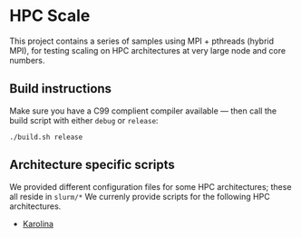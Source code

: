 # HPC Scale

This project contains a series of samples using MPI + pthreads (hybrid MPI),
for testing scaling on HPC architectures at very large node and core numbers.

## Build instructions
Make sure you have a C99 complient compiler available — then call the build script with either `debug` or `release`:

`./build.sh release`

## Architecture specific scripts
We provided different configuration files for some HPC architectures; these all reside in `slurm/*`
We currenly provide scripts for the following HPC architectures.

- [Karolina](https://www.it4i.cz/en/infrastructure/karolina)
